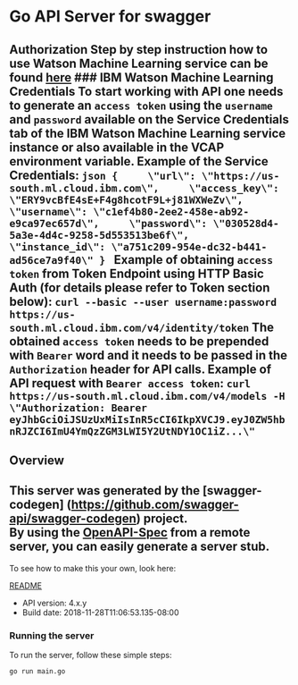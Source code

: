 # Go API Server for swagger

## Authorization  Step by step instruction how to use Watson Machine Learning service can be found [here](https://console.ng.bluemix.net/docs/services/PredictiveModeling/using_pm_service_dsx.html#using_pm_service_dsx)  ### IBM Watson Machine Learning Credentials  To start working with API one needs to generate an `access token` using the `username` and `password` available on the Service Credentials tab of the IBM Watson Machine Learning service instance or also available in the VCAP environment variable.  Example of the Service Credentials:  ```json {     \"url\": \"https://us-south.ml.cloud.ibm.com\",     \"access_key\": \"ERY9vcBfE4sE+F4g8hcotF9L+j81WXWeZv\",     \"username\": \"c1ef4b80-2ee2-458e-ab92-e9ca97ec657d\",     \"password\": \"030528d4-5a3e-4d4c-9258-5d553513be6f\",     \"instance_id\": \"a751c209-954e-dc32-b441-ad56ce7a9f40\" } ```  Example of obtaining `access token` from Token Endpoint using HTTP Basic Auth (for details please refer to Token section below):  ` curl --basic --user username:password https://us-south.ml.cloud.ibm.com/v4/identity/token `  The obtained `access token` needs to be prepended with `Bearer` word and it needs to be passed in the `Authorization` header for API calls.  Example of API request with `Bearer access token`:  ` curl https://us-south.ml.cloud.ibm.com/v4/models -H \"Authorization: Bearer eyJhbGciOiJSUzUxMiIsInR5cCI6IkpXVCJ9.eyJ0ZW5hbnRJZCI6ImU4YmQzZGM3LWI5Y2UtNDY1OC1iZ...\" ` 

## Overview
This server was generated by the [swagger-codegen]
(https://github.com/swagger-api/swagger-codegen) project.  
By using the [OpenAPI-Spec](https://github.com/OAI/OpenAPI-Specification) from a remote server, you can easily generate a server stub.  
-

To see how to make this your own, look here:

[README](https://github.com/swagger-api/swagger-codegen/blob/master/README.md)

- API version: 4.x.y
- Build date: 2018-11-28T11:06:53.135-08:00


### Running the server
To run the server, follow these simple steps:

```
go run main.go
```

